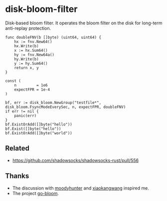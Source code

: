 # disk-bloom-filter

Disk-based bloom filter. It operates the bloom filter on the disk for long-term anti-replay protection.

```golang
func doubleFNV(b []byte) (uint64, uint64) {
    hx := fnv.New64()
    hx.Write(b)
    x := hx.Sum64()
    hy := fnv.New64a()
    hy.Write(b)
    y := hy.Sum64()
    return x, y
}

const (
    n         = 1e6
    expectFPR = 1e-4
)

bf, err := disk_bloom.NewGroup("testfile*", disk_bloom.FsyncModeEverySec, n, expectFPR, doubleFNV)
if err != nil {
    panic(err)
}
bf.ExistOrAdd([]byte("hello"))
bf.Exist([]byte("hello"))
bf.ExistOrAdd([]byte("world"))
```

## Related

+ https://github.com/shadowsocks/shadowsocks-rust/pull/556

## Thanks

+ The discussion with [moodyhunter](https://github.com/moodyhunter) and [xiaokangwang](https://github.com/xiaokangwang) inspired me.
+ The project [go-bloom](https://github.com/riobard/go-bloom/blob/master/filter.go).